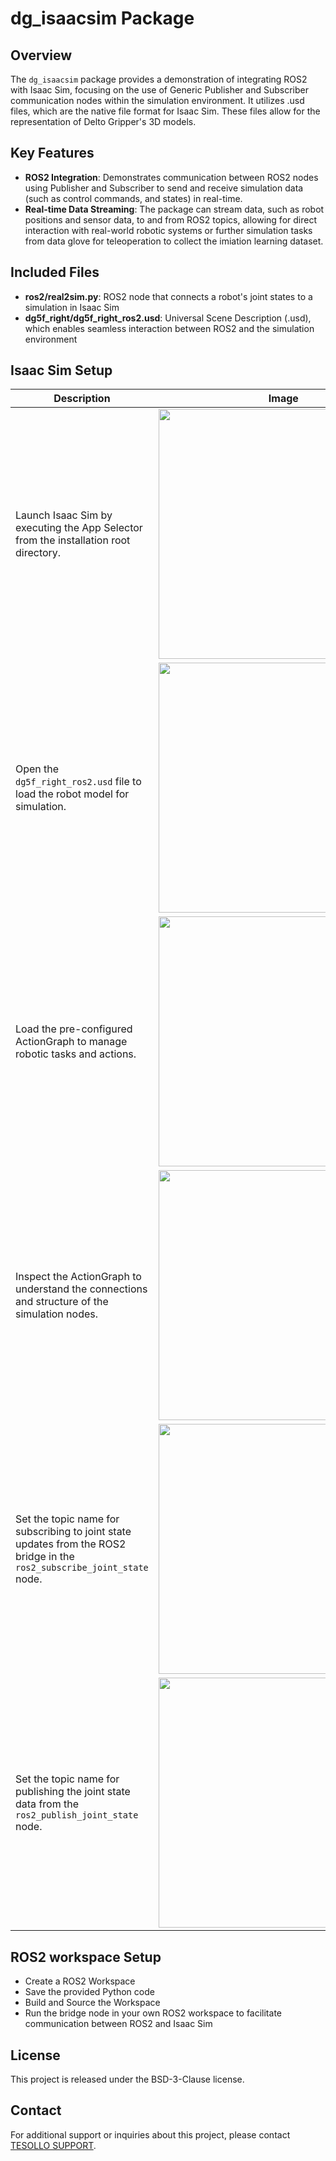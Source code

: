 # dg_isaacsim Package

## Overview

The `dg_isaacsim` package provides a demonstration of integrating ROS2 with Isaac Sim, focusing on the use of Generic Publisher and Subscriber communication nodes within the simulation environment. It utilizes .usd files, which are the native file format for Isaac Sim. These files allow for the representation of Delto Gripper's 3D models.

## Key Features
- **ROS2 Integration**: Demonstrates communication between ROS2 nodes using Publisher and Subscriber to send and receive simulation data (such as control commands, and states) in real-time.
- **Real-time Data Streaming**: The package can stream data, such as robot positions and sensor data, to and from ROS2 topics, allowing for direct interaction with real-world robotic systems or further simulation tasks from data glove for teleoperation to collect the imiation learning dataset.

## Included Files
- **ros2/real2sim.py**: ROS2 node that connects a robot's joint states to a simulation in Isaac Sim
- **dg5f_right/dg5f_right_ros2.usd**: Universal Scene Description (.usd), which enables seamless interaction between ROS2 and the simulation environment

## Isaac Sim Setup
| **Description** | **Image** |
|-----------------|-----------|
| Launch Isaac Sim by executing the App Selector from the installation root directory. | <img src="/docs/source/_static/isaacsim_new_stage.png" width="400px"/> |
| Open the `dg5f_right_ros2.usd` file to load the robot model for simulation. | <img src="/docs/source/_static/isaacsim_dg5f_right.png" width="400px"/> |
| Load the pre-configured ActionGraph to manage robotic tasks and actions. | <img src="/docs/source/_static/isaacsim_actiongraph_open.png" width="400px"/> |
| Inspect the ActionGraph to understand the connections and structure of the simulation nodes. | <img src="/docs/source/_static/isaacsim_actiongraph_nodes.png" width="400px"/> |
| Set the topic name for subscribing to joint state updates from the ROS2 bridge in the `ros2_subscribe_joint_state` node. | <img src="/docs/source/_static/isaacsim_subscribe_joint_state.png" width="400px"/> |
| Set the topic name for publishing the joint state data from the `ros2_publish_joint_state` node. | <img src="/docs/source/_static/isaacsim_publish_joint_state.png" width="400px"/> |

## ROS2 workspace Setup
- Create a ROS2 Workspace
- Save the provided Python code
- Build and Source the Workspace
- Run the bridge node in your own ROS2 workspace to facilitate communication between ROS2 and Isaac Sim


## License
This project is released under the BSD-3-Clause license.


## Contact
For additional support or inquiries about this project, please contact [TESOLLO SUPPORT](mailto:support@tesollo.com). 


